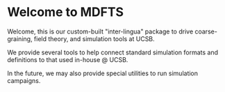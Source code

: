 # Welcome to MDFTS

Welcome, this is our custom-built "inter-lingua" package to drive coarse-graining, field theory, and simulation tools at UCSB. 

We provide several tools to help connect standard simulation formats and definitions to that used in-house @ UCSB.

In the future, we may also provide special utilities to run simulation campaigns.


